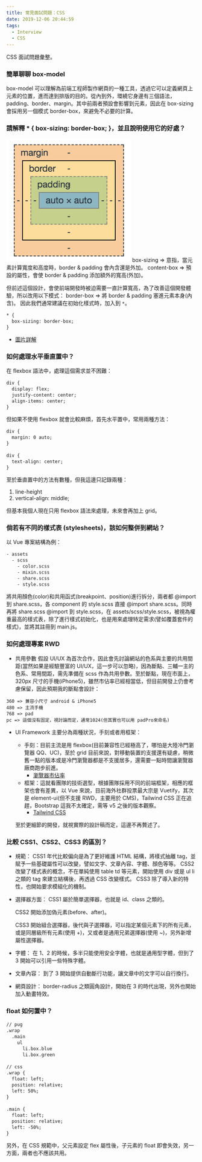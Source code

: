 ```yaml
---
title: 常見面試問題：CSS
date: 2019-12-06 20:44:59
tags:
  - Interview
  - CSS
---
```

CSS 面試問題彙整。
<!--more-->
### 簡單聊聊 box-model
box-model 可以理解為前端工程師製作網頁的一種工具，透過它可以定義網頁上元素的位置，進而達到排版的目的。從內到外，環繞它身邊有三個語法，padding、border、margin。其中前兩者預設會影響到元素，因此在 box-sizing 會採用另一個模式 border-box，來避免不必要的計算。

### 請解釋 * { box-sizing: border-box; }，並且說明使用它的好處？
![](/images/box-sizing.png)
box-sizing => 意指，當元素計算寬度和高度時，border & padding 會內含還是外加。
content-box => 預設的屬性，會使 border & padding 添加額外的寬高(外加)。

但前述這個設計，會使前端開發時被迫需要一直計算寬高，為了改善這個開發體驗，所以改用以下模式：
border-box => 將 border & padding 塞進元素本身(內含)。
因此我們通常建議在初始化樣式時，加入到 `*`。
```
* {
  box-sizing: border-box;
}
```
- [圖片詳解](https://zh-tw.learnlayout.com/box-sizing.html)

### 如何處理水平垂直置中？
在 flexbox 語法中，處理這個需求並不困難：
```
div {
  display: flex;
  justify-content: center;
  align-items: center;
}
```

但如果不使用 flexbox 就會比較麻煩，首先水平置中，常用兩種方法：
```
div {
  margin: 0 auto;
}

div {
  text-align: center;
}
```

至於垂直置中的方法有數種，但我這邊只記錄兩種：
1. line-height
2. vertical-align: middle;

但基本我個人現在只用 flexbox 語法來處理，未來會再加上 grid。

### 倘若有不同的樣式表 (stylesheets)，該如何整併到網站？ 
以 Vue 專案結構為例：
```
- assets
  - scss
    - color.scss
    - mixin.scss
    - share.scss
    - style.scss
```
將共用顏色(color)和共用函式(breakpoint、position)進行拆分，兩者都 @import 到 share.scss，各 component 的 style.scss 直接 @import share.scss。同時再將 share.scss @import 到 style.scss，在 assets/scss/style.scss，被視為權重最高的樣式表，除了進行樣式初始化，也是用來處理特定需求(譬如覆蓋套件的樣式)，並將其註冊到 main.js。

### 如何處理專案 RWD
- 共用參數
假設 UI/UX 為首次合作，因此會先討論網站的色系與主要的共用間距(當然如果是經驗豐富的 UI/UX，這一步可以忽略)，因為斷點、三輔一主的色系、常用間距，需先準備在 scss 作為共用參數。至於斷點，現在市面上，320px 尺寸的手機(iPhone5)，雖然市佔率已經相當低，但目前開發上仍會考慮保留，因此預期我的斷點會設計：
```
360 => 兼容小尺寸 android & iPhone5
480 => 主流手機
768 => pad
pc => 這個沒有固定，視討論而定，通常1024(但其實也可以用 padPro來命名)
```

- UI Framework
主要分為兩種狀況，手刻或者用框架：
  - 手刻：目前主流是用 flexbox(目前兼容性已經極高了，哪怕是大陸冷門瀏覽器 QQ、UC)，至於 grid 目前來說，對移動裝置的支援還有疑慮，稍微舊一點的版本或是冷門瀏覽器都是不支援居多，還需要一點時間讓瀏覽器廠商跑步前進。
    - [瀏覽器市佔率](https://hackmd.io/tlJAS8MqQ0qqJ0wh3sggsw)
  - 框架：這就看團隊的技術選型，根據團隊採用不同的前端框架，相應的框架也會有差異，以 Vue 來說，目前海外社群投票最大宗是 Vuetify，其次是 element-ui(但不支援 RWD，主要用於 CMS)，Tailwind CSS 正在追趕，Bootstrap 這我不太確定，需等 v5 之後的版本觀察。
    - [Tailwind CSS](https://hackmd.io/mmVT15NkT8KZJTR5octHlA)

  至於更細節的開發，就視實際的設計稿而定，這邊不再贅述了。

### 比較 CSS1、CSS2、CSS3 的區別？
- 規範：
  CSS1 年代比較偏向是為了更好維護 HTML 結構，將樣式抽離 tag，並賦予一些基礎屬性可以改變，譬如文字、文章內容、字體、顏色等等。
  CSS2 改變了樣式表的概念，不在單純使用 table td 等元素，開始使用 div 或是 ul li 之類的 tag 來建立結構後，再透過 CSS 改變樣式。
  CSS3 除了導入新的特性，也開始要求模組化的機制。

- 選擇器方面：
  CSS1 屬於簡單選擇器，也就是 id、class 之類的。

  CSS2 開始添加偽元素(before、after)。
  
  CSS3 開始組合選擇器，後代與子選擇器，可以指定某個元素下的所有元素，或是同層級所有元素(使用 +)，又或者是通用兄弟選擇器(使用 ~)，另外新增屬性選擇器。

- 字體：
  在 1、2 的時候，多半只能使用安全字體，也就是通用型字體，但到了 3 開始可以引用一些特殊字體。

- 文章內容：
  到了 3 開始提供自動斷行功能，讓文章中的文字可以自行換行。

- 網頁設計：
  border-radius 之類圓角設計，開始在 3 的時代出現，另外也開始加入動畫特效。

### float 如何置中？
```
// pug
.wrap
  .main
    ul
      li.box.blue
      li.box.green

// css
.wrap {
  float: left;
  position: relative;
  left: 50%;
}

.main {
  float: left;
  position: relative;
  left: -50%;
}
```

另外，在 CSS 規範中，父元素設定 flex 屬性後，子元素的 float 即會失效，另一方面，兩者也不應該共用。